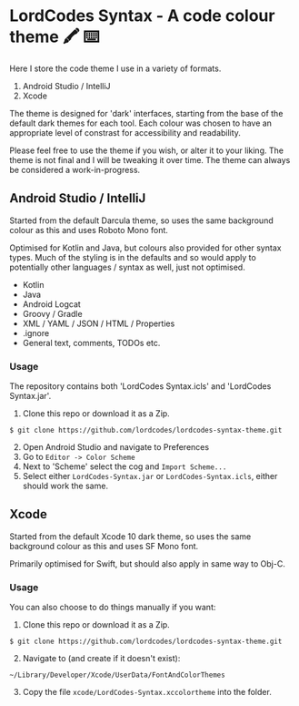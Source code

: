 # LordCodes Syntax - A code colour theme 🖍 ⌨️

Here I store the code theme I use in a variety of formats.

1. Android Studio / IntelliJ
2. Xcode

The theme is designed for 'dark' interfaces, starting from the base of the default dark themes for each tool. Each colour was chosen to have an appropriate level of constrast for accessibility and readability.

Please feel free to use the theme if you wish, or alter it to your liking. The theme is not final and I will be tweaking it over time. The theme can always be considered a work-in-progress.

## Android Studio / IntelliJ

Started from the default Darcula theme, so uses the same background colour as this and uses Roboto Mono font.

Optimised for Kotlin and Java, but colours also provided for other syntax types. Much of the styling is in the defaults and so would apply to potentially other languages / syntax as well, just not optimised.

- Kotlin
- Java
- Android Logcat
- Groovy / Gradle
- XML / YAML / JSON / HTML / Properties
- .ignore
- General text, comments, TODOs etc.

### Usage

The repository contains both 'LordCodes Syntax.icls' and 'LordCodes Syntax.jar'.

1. Clone this repo or download it as a Zip.
```
$ git clone https://github.com/lordcodes/lordcodes-syntax-theme.git
```
2. Open Android Studio and navigate to Preferences
3. Go to `Editor -> Color Scheme`
4. Next to 'Scheme' select the cog and `Import Scheme...`
5. Select either `LordCodes-Syntax.jar` or `LordCodes-Syntax.icls`, either should work the same.

## Xcode

Started from the default Xcode 10 dark theme, so uses the same background colour as this and uses SF Mono font.

Primarily optimised for Swift, but should also apply in same way to Obj-C.

### Usage

You can also choose to do things manually if you want:
1. Clone this repo or download it as a Zip.
```
$ git clone https://github.com/lordcodes/lordcodes-syntax-theme.git
```
2. Navigate to (and create if it doesn't exist):
```
~/Library/Developer/Xcode/UserData/FontAndColorThemes
```
3. Copy the file `xcode/LordCodes-Syntax.xccolortheme` into the folder.
